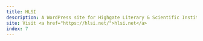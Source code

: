 ```yaml
---
title: HLSI
description: A WordPress site for Highgate Literary & Scientific Institution.
site: Visit <a href="https://hlsi.net/">hlsi.net</a>
index: 7
---
```

